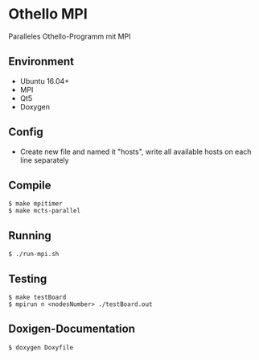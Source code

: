 # Othello MPI
Paralleles Othello-Programm mit MPI

## Environment
* Ubuntu 16.04+
* MPI
* Qt5
* Doxygen

## Config
- Create new file and named it "hosts", write all available hosts on each line separately

## Compile
```
$ make mpitimer
$ make mcts-parallel
```

## Running
```
$ ./run-mpi.sh
```

## Testing
```
$ make testBoard
$ mpirun n <nodesNumber> ./testBoard.out
```

## Doxigen-Documentation
```
$ doxygen Doxyfile
```
